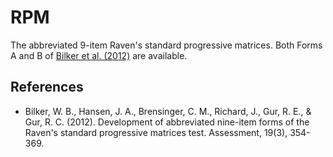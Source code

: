 # RPM

The abbreviated 9-item Raven's standard progressive matrices. Both Forms A and B of [Bilker et al. (2012)](https://doi.org/10.1177%2F1073191112446655) are available.

## References
- Bilker, W. B., Hansen, J. A., Brensinger, C. M., Richard, J., Gur, R. E., & Gur, R. C. (2012). Development of abbreviated nine-item forms of the Raven's standard progressive matrices test. Assessment, 19(3), 354-369.
